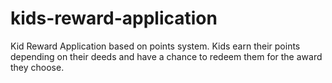 # kids-reward-application
Kid Reward Application based on points system. Kids earn their points depending on their deeds and have a chance to redeem them for the award they choose. 
